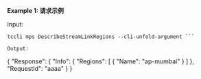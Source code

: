 **Example 1: 请求示例**



Input: 

```
tccli mps DescribeStreamLinkRegions --cli-unfold-argument ```

Output: 
```
{
    "Response": {
        "Info": {
            "Regions": [
                {
                    "Name": "ap-mumbai"
                }
            ]
        },
        "RequestId": "aaaa"
    }
}
```

